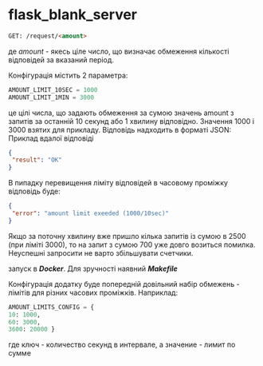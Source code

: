 # flask_blank_server
```html
GET: /request/<amount> 
```
де *amount* - якесь ціле число, 
що визначає обмеження кількості відповідей за вказаний період.

Конфігурація містить 2 параметра:

```python
AMOUNT_LIMIT_10SEC = 1000
AMOUNT_LIMIT_1MIN = 3000
```
це цілі числа, що задають обмеження за сумою значень amount 
з запитів за останній 10 секунд або 1 хвилину відповідно. 
Значення 1000 і 3000 взятих для прикладу. 
Відповідь надходить в форматі JSON: 
Приклад вдалої відповіді
```json
{
 "result": "OK"
}
```

В пипадку перевищення ліміту відповідей в часовому проміжку відповідь буде:

```json
{
 "error": "amount limit exeeded (1000/10sec)"
}
```

Якщо за поточну хвилину вже пришло кілька запитів із сумою в 2500
(при ліміті 3000), то на запит з сумою 700 уже довго возиться помилка. Неуспешні
запросити не варто збільшувати счетчики.

запуск в ***Docker***.
Для зручності наявний ***Makefile***

Конфігурація додатку буде попередній довільний
набір обмежень - лімітів для різних часових проміжків.
Наприклад:

```python
AMOUNT_LIMITS_CONFIG = { 
10: 1000, 
60: 3000, 
3600: 20000 } 
```
где ключ - количество секунд в интервале, а значение - лимит по сумме
